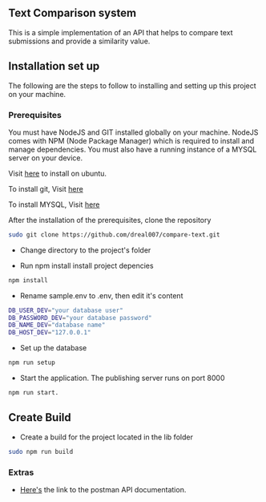 ## Text Comparison system

This is a simple implementation of an API that helps to compare text submissions and provide a similarity value.

## Installation set up

The following are the steps to follow to installing and setting up this project on your machine.


### Prerequisites


You must have NodeJS and GIT installed globally on your machine. NodeJS comes with NPM (Node Package Manager) 
which is required to install and manage dependencies. You must also have a running instance of a MYSQL 
server on your device.


Visit [here](https://www.digitalocean.com/community/tutorials/how-to-install-node-js-on-ubuntu-18-04) to install on ubuntu.

To install git, Visit [here](https://www.atlassian.com/git/tutorials/install-git) 

To install MYSQL, Visit [here](https://www.digitalocean.com/community/tutorials/how-to-install-mysql-on-ubuntu-20-04) 

After the installation of the prerequisites, clone the repository

```bash
sudo git clone https://github.com/dreal007/compare-text.git
```

- Change directory to the project's folder

- Run npm install install project depencies
```bash
npm install
```

- Rename sample.env to .env, then edit it's content
```bash
DB_USER_DEV="your database user"
DB_PASSWORD_DEV="your database password"
DB_NAME_DEV="database name"
DB_HOST_DEV="127.0.0.1"
```

- Set up the database
```bash
npm run setup
```

- Start the application. The publishing server runs on port 8000

```bash
npm run start.
```

## Create Build 

- Create a build for the project located in the lib folder
```bash
sudo npm run build
```

### Extras 

- [Here's](https://documenter.getpostman.com/view/2849032/TzCHBqWx) the link to the postman API documentation. 



